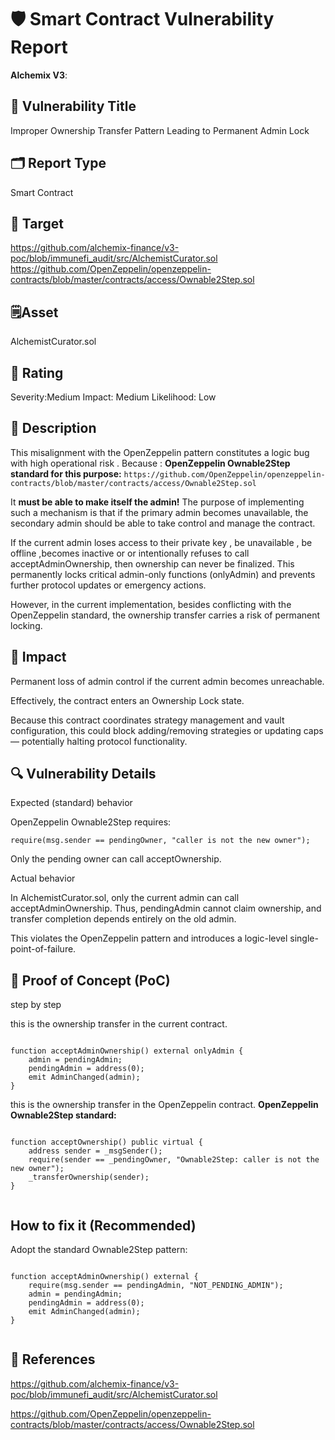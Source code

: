 
# 🛡️ Smart Contract Vulnerability Report
**Alchemix V3**:

## 📛 Vulnerability Title 
Improper Ownership Transfer Pattern Leading to Permanent Admin Lock

## 🗂 Report Type

Smart Contract


## 🎯 Target

https://github.com/alchemix-finance/v3-poc/blob/immunefi_audit/src/AlchemistCurator.sol
https://github.com/OpenZeppelin/openzeppelin-contracts/blob/master/contracts/access/Ownable2Step.sol

## 🗒️Asset

AlchemistCurator.sol



## 🚨 Rating

Severity:Medium
Impact: Medium
Likelihood: Low 


## 📄 Description

This misalignment with the OpenZeppelin pattern constitutes a logic bug with high operational risk . Because :
**OpenZeppelin Ownable2Step standard for this purpose:**
``https://github.com/OpenZeppelin/openzeppelin-contracts/blob/master/contracts/access/Ownable2Step.sol``

It **must be able to make itself the admin!**
The purpose of implementing such a mechanism is that if the primary admin becomes unavailable, the secondary admin should be able to take control and manage the contract.

If the current admin loses access to their private key , be unavailable , be offline ,becomes inactive or or intentionally refuses to call acceptAdminOwnership, then ownership can never be finalized.
This permanently locks critical admin-only functions (onlyAdmin) and prevents further protocol updates or emergency actions.

However, in the current implementation, besides conflicting with the OpenZeppelin standard, the ownership transfer carries a risk of permanent locking.



## 🧨 Impact


Permanent loss of admin control if the current admin becomes unreachable.

Effectively, the contract enters an Ownership Lock state.

Because this contract coordinates strategy management and vault configuration, this could block adding/removing strategies or updating caps — potentially halting protocol functionality.


## 🔍 Vulnerability Details

Expected (standard) behavior

OpenZeppelin Ownable2Step requires:

``require(msg.sender == pendingOwner, "caller is not the new owner");``

Only the pending owner can call acceptOwnership.

Actual behavior

In AlchemistCurator.sol, only the current admin can call acceptAdminOwnership.
Thus, pendingAdmin cannot claim ownership, and transfer completion depends entirely on the old admin.

This violates the OpenZeppelin pattern and introduces a logic-level single-point-of-failure.



## 🧪 Proof of Concept (PoC)

step by step 


 this is the ownership transfer in the current contract.

```solidity 

function acceptAdminOwnership() external onlyAdmin {
    admin = pendingAdmin;
    pendingAdmin = address(0);
    emit AdminChanged(admin);
}
```

 this is the ownership transfer in the OpenZeppelin contract.
**OpenZeppelin Ownable2Step standard:**
```solidity 

function acceptOwnership() public virtual {
    address sender = _msgSender();
    require(sender == _pendingOwner, "Ownable2Step: caller is not the new owner");
    _transferOwnership(sender);
}


```

## How to fix it (Recommended)


Adopt the standard Ownable2Step pattern:

```solidity 

function acceptAdminOwnership() external {
    require(msg.sender == pendingAdmin, "NOT_PENDING_ADMIN");
    admin = pendingAdmin;
    pendingAdmin = address(0);
    emit AdminChanged(admin);
}


```


## 🔗 References

https://github.com/alchemix-finance/v3-poc/blob/immunefi_audit/src/AlchemistCurator.sol

https://github.com/OpenZeppelin/openzeppelin-contracts/blob/master/contracts/access/Ownable2Step.sol




